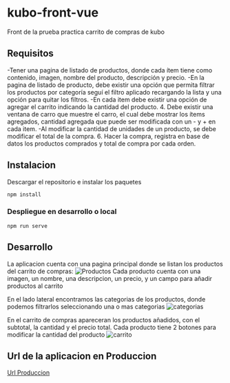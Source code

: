# kubo-front-vue
Front de la prueba practica carrito de compras de kubo 
## Requisitos

-Tener una pagina de listado de productos, donde cada ítem tiene como contenido, imagen, 
nombre del producto, descripción y precio. 
-En la pagina de listado de producto, debe existir una opción que permita filtrar los productos por categoría seguí el filtro aplicado recargando la lista y una opción para quitar los filtros.
-En cada item debe existir una opción de agregar el carrito indicando la cantidad del producto. 4. Debe existir una ventana de carro que muestre el carro, el cual debe mostrar los ítems agregados, cantidad agregada que puede ser modificada con un - y + en cada item. 
-Al modificar la cantidad de unidades de un producto, se debe modificar el total de la compra. 6. Hacer la compra, registra en base de datos los productos comprados y total de compra por 
cada orden. 


## Instalacion
Descargar el repositorio  e instalar los paquetes
```
npm install
```

### Despliegue en desarrollo o local

```
npm run serve
```

## Desarrollo
La aplicacion cuenta con una pagina principal donde se listan los productos del carrito de compras:
![Productos](https://kubo-shopping-car-assets.s3.amazonaws.com/images/Screenshot_2020-08-03+kubo-front-vue.png)
Cada producto cuenta con una imagen, un nombre, una descripcion, un precio, y un campo para añadir productos al carrito

En el lado lateral encontramos las categorias de los productos, donde podemos filtrarlos seleccionando una o mas categorias
![categorias](https://kubo-shopping-car-assets.s3.amazonaws.com/images/Screenshot_2020-08-03+kubo-front-vue(1).png)

En el carrito de compras apareceran los productos añadidos, con el subtotal, la cantidad y el precio total.
Cada producto tiene 2 botones para modificar la cantidad del producto
![carrito](https://kubo-shopping-car-assets.s3.amazonaws.com/images/Screenshot_2020-08-03+kubo-front-vue(2).png)

## Url de la aplicacion en Produccion
[Url Produccion](https://ddevkxccucj6t.cloudfront.net`)





